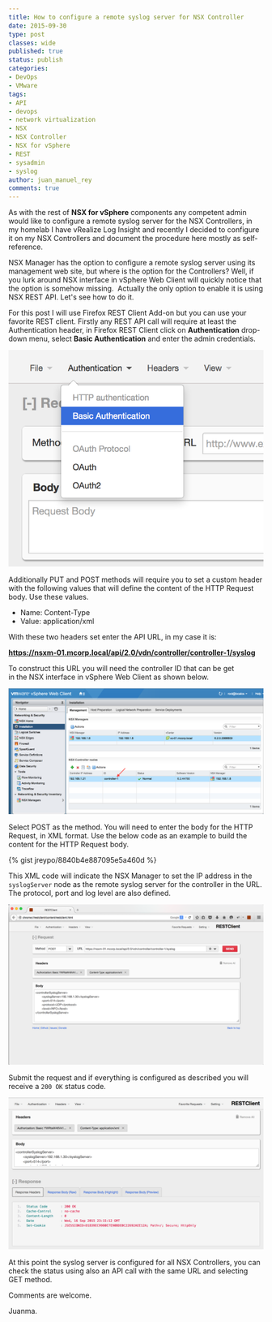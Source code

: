 ```yaml
---
title: How to configure a remote syslog server for NSX Controller
date: 2015-09-30
type: post
classes: wide
published: true
status: publish
categories:
- DevOps
- VMware
tags:
- API
- devops
- network virtualization
- NSX
- NSX Controller
- NSX for vSphere
- REST
- sysadmin
- syslog
author: juan_manuel_rey
comments: true
---
```


As with the rest of **NSX for vSphere** components any competent admin would like to configure a remote syslog server for the NSX Controllers, in my homelab I have vRealize Log Insight and recently I decided to configure it on my NSX Controllers and document the procedure here mostly as self-reference.

NSX Manager has the option to configure a remote syslog server using its management web site, but where is the option for the Controllers? Well, if you lurk around NSX interface in vSphere Web Client will quickly notice that the option is somehow missing.  Actually the only option to enable it is using NSX REST API. Let's see how to do it.

For this post I will use Firefox REST Client Add-on but you can use your favorite REST client. Firstly any REST API call will require at least the Authentication header, in Firefox REST Client click on **Authentication** drop-down menu, select **Basic Authentication** and enter the admin credentials.

[![](/assets/images/screen-shot-2015-09-30-at-02-25-19.png)]({{site.url}}/assets/images/screen-shot-2015-09-30-at-02-25-19.png)

Additionally PUT and POST methods will require you to set a custom header with the following values that will define the content of the HTTP Request body. Use these values.

-   Name: Content-Type
-   Value: application/xml

With these two headers set enter the API URL, in my case it is:

**https://nsxm-01.mcorp.local/api/2.0/vdn/controller/controller-1/syslog**

To construct this URL you will need the controller ID that can be get in the NSX interface in vSphere Web Client as shown below.

[![](/assets/images/screen-shot-2015-09-30-at-02-50-38.png)]({{site.url}}/assets/images/screen-shot-2015-09-30-at-02-50-38.png)

Select POST as the method. You will need to enter the body for the HTTP Request, in XML format. Use the below code as an example to build the content for the HTTP Request body.

{% gist jreypo/8840b4e887095e5a460d %}

This XML code will indicate the NSX Manager to set the IP address in the `syslogServer` node as the remote syslog server for the controller in the URL. The protocol, port and log level are also defined.

[![](/assets/images/screen-shot-2015-09-17-at-01-14-19.png)]({{site.url}}/assets/images/screen-shot-2015-09-17-at-01-14-19.png)

Submit the request and if everything is configured as described you will receive a `200 OK` status code.

[![](/assets/images/screen-shot-2015-09-17-at-01-15-06.png)]({{site.url}}/assets/images/screen-shot-2015-09-17-at-01-15-06.png)

At this point the syslog server is configured for all NSX Controllers, you can check the status using also an API call with the same URL and selecting GET method.

Comments are welcome.

Juanma.
